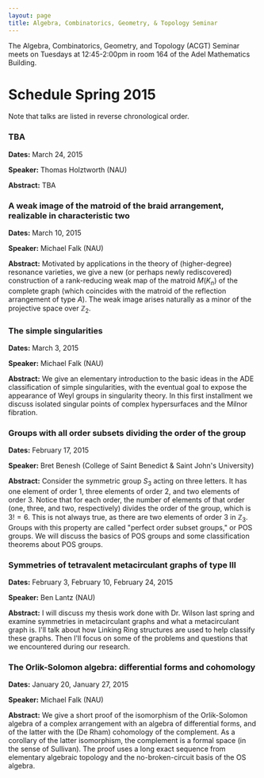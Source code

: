 ```yaml
---
layout: page
title: Algebra, Combinatorics, Geometry, & Topology Seminar
---
```


The Algebra, Combinatorics, Geometry, and Topology (ACGT) Seminar meets on Tuesdays at 12:45-2:00pm in room 164 of the Adel Mathematics Building.

# Schedule Spring 2015 #

Note that talks are listed in reverse chronological order.

### TBA ###

**Dates:** March 24, 2015

**Speaker:** Thomas Holztworth (NAU)

**Abstract:** TBA

### A weak image of the matroid of the braid arrangement, realizable in characteristic two ###

**Dates:** March 10, 2015

**Speaker:** Michael Falk (NAU)

**Abstract:** Motivated by applications in the theory of (higher-degree) resonance varieties, we give a new (or perhaps newly rediscovered) construction of a rank-reducing weak map of the matroid $M(K_n)$ of the complete graph (which coincides with the matroid of the reflection arrangement of type $A$). The weak image arises naturally as a minor of the projective space over $\mathbb{Z}_2$.

### The simple singularities ###

**Dates:** March 3, 2015

**Speaker:** Michael Falk (NAU)

**Abstract:** We give an elementary introduction to the basic ideas in the ADE classification of simple singularities, with the eventual goal to expose the appearance of Weyl groups in singularity theory. In this first installment we discuss isolated singular points of complex hypersurfaces and the Milnor fibration.

### Groups with all order subsets dividing the order of the group ###

**Dates:** February 17, 2015

**Speaker:** Bret Benesh (College of Saint Benedict & Saint John's University)

**Abstract:** Consider the symmetric group $S_3$ acting on three letters.  It has one element of order $1$, three elements of order $2$, and two elements of order $3$.  Notice that for each order, the number of elements of that order (one, three, and two, respectively) divides the order of the group, which is $3!=6$.  This is not always true, as there are two elements of order $3$ in $\mathbb{Z}_3$.  Groups with this property are called "perfect order subset groups," or POS groups.  We will discuss the basics of POS groups and some classification theorems about POS groups.

### Symmetries of tetravalent metacirculant graphs of type III ###

**Dates:** February 3, February 10, February 24, 2015

**Speaker:** Ben Lantz (NAU)

**Abstract:** I will discuss my thesis work done with Dr. Wilson last spring and examine symmetries in metacirculant graphs and what a metacirculant graph is. I'll talk about how Linking Ring structures are used to help classify these graphs. Then I'll focus on some of the problems and questions that we encountered during our research.

### The Orlik-Solomon algebra: differential forms and cohomology ###

**Dates:** January 20, January 27, 2015

**Speaker:** Michael Falk (NAU)

**Abstract:** We give a short proof of the isomorphism of the Orlik-Solomon algebra of a complex arrangement with an algebra of differential forms, and of the latter with the (De Rham) cohomology of the complement. As a corollary of the latter isomorphism, the complement is a formal space (in the sense of Sullivan). The proof uses a long exact sequence from elementary algebraic topology and the no-broken-circuit basis of the OS algebra.

